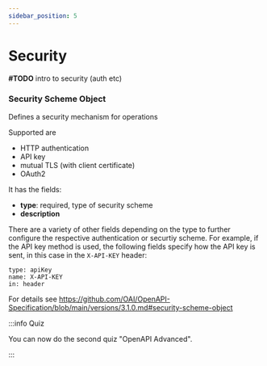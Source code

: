 ```yaml
---
sidebar_position: 5
---
```


# Security

**#TODO** intro to security (auth etc)

### Security Scheme Object

Defines a security mechanism for operations

Supported are
- HTTP authentication
- API key
- mutual TLS (with client certificate)
- OAuth2

It has the fields:
- **type**: required, type of security scheme
- **description**

There are a variety of other fields depending on the type to further configure the respective authentication or securtiy scheme.
For example, if the API key method is used, the following fields specify how the API key is sent, in this case in the `X-API-KEY` header:

```
type: apiKey
name: X-API-KEY
in: header
```

For details see https://github.com/OAI/OpenAPI-Specification/blob/main/versions/3.1.0.md#security-scheme-object

:::info Quiz

  You can now do the second quiz "OpenAPI Advanced".

:::

